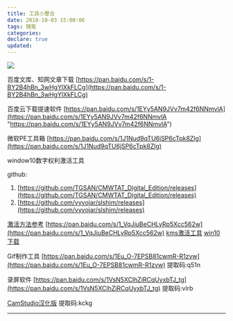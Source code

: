 ```yaml
---
title: 工具小整合
date: 2018-10-03 15:00:06
tags: 随笔
categories:
declare: true
updated:
---
```

![](https://i.imgur.com/HTg1isz.jpg)

<!-- more -->

百度文库、知网文章下载
[https://pan.baidu.com/s/1-BY2B4hBn_3wHgYlXkFLCg](https://pan.baidu.com/s/1-BY2B4hBn_3wHgYlXkFLCg)

百度云下载提速软件
[https://pan.baidu.com/s/1EYy5AN9JVv7m42f6NNmvlA](https://pan.baidu.com/s/1EYy5AN9JVv7m42f6NNmvlA "https://pan.baidu.com/s/1EYy5AN9JVv7m42f6NNmvlA")

微软PE工具箱
[https://pan.baidu.com/s/1J1Nud9qTU6jSP6cTpk8Zlg](https://pan.baidu.com/s/1J1Nud9qTU6jSP6cTpk8Zlg)

window10数字权利激活工具

github:
1. [https://github.com/TGSAN/CMWTAT_Digital_Edition/releases](https://github.com/TGSAN/CMWTAT_Digital_Edition/releases)
2. [https://github.com/vyvojar/slshim/releases](https://github.com/vyvojar/slshim/releases)

[激活方法参考](https://www.spturate.xyz/2018/10/03/1/)
[https://pan.baidu.com/s/1_VqJiuBeCHLyRp5Xcc562w](https://pan.baidu.com/s/1_VqJiuBeCHLyRp5Xcc562w)
[kms激活工具](https://pan.baidu.com/s/1iNGBlhhef20PtMGdUNsaWA)
[win10下载](https://msdn.itellyou.cn/)

Gif制作工具
[https://pan.baidu.com/s/1Eu_O-7EPSB81cwmR-R1zvw](https://pan.baidu.com/s/1Eu_O-7EPSB81cwmR-R1zvw)
提取码:q51n

录屏软件
[https://pan.baidu.com/s/1VsN5XClhZiRCqUyxbTJ_tg](https://pan.baidu.com/s/1VsN5XClhZiRCqUyxbTJ_tg)
提取码:vlrb

[CamStudio汉化版](https://pan.baidu.com/s/1qRiQdT-NvKgLVtEzJHPbLA)
提取码:kckg



---